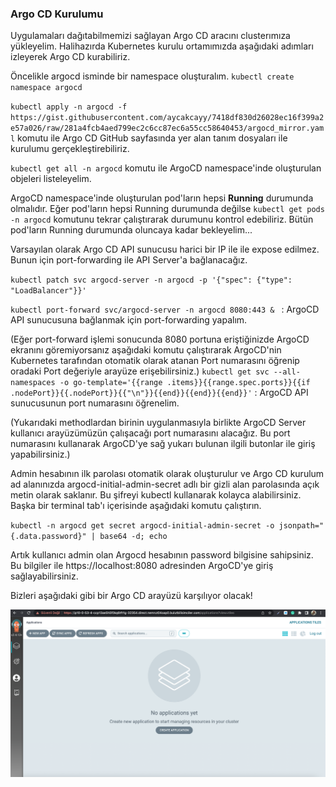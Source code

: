 ### Argo CD Kurulumu

Uygulamaları dağıtabilmemizi sağlayan Argo CD aracını clusterımıza yükleyelim. Halihazırda Kubernetes kurulu ortamımızda aşağıdaki adımları izleyerek Argo CD kurabiliriz.

Öncelikle argocd isminde bir namespace oluşturalım. `kubectl create namespace argocd`

`kubectl apply -n argocd -f https://gist.githubusercontent.com/aycakcayy/7418df830d26028ec16f399a2e57a026/raw/281a4fcb4aed799ec2c6cc87ec6a55cc58640453/argocd_mirror.yaml` komutu ile Argo CD GitHub sayfasında yer alan tanım dosyaları ile kurulumu gerçekleştirebiliriz.

`kubectl get all -n argocd` komutu ile ArgoCD namespace'inde oluşturulan objeleri listeleyelim.

ArgoCD namespace'inde oluşturulan pod'ların hepsi **Running** durumunda olmalıdır. Eğer pod'ların hepsi Running durumunda değilse `kubectl get pods -n argocd` komutunu tekrar çalıştırarak durumunu kontrol edebiliriz. Bütün pod'ların Running durumunda oluncaya kadar bekleyelim...

Varsayılan olarak Argo CD API sunucusu harici bir IP ile ile expose edilmez. Bunun için port-forwarding ile API Server'a bağlanacağız.

`kubectl patch svc argocd-server -n argocd -p '{"spec": {"type": "LoadBalancer"}}'`

`kubectl port-forward svc/argocd-server -n argocd 8080:443 & ` : ArgoCD API sunucusuna bağlanmak için port-forwarding yapalım.

(Eğer port-forward işlemi sonucunda 8080 portuna eriştiğinizde ArgoCD ekranını göremiyorsanız aşağıdaki komutu çalıştırarak ArgoCD'nin Kubernetes tarafından otomatik olarak atanan Port numarasını öğrenip oradaki Port değeriyle arayüze erişebilirsiniz.)
`kubectl get svc --all-namespaces -o go-template='{{range .items}}{{range.spec.ports}}{{if .nodePort}}{{.nodePort}}{{"\n"}}{{end}}{{end}}{{end}}'` : ArgoCD API sunucusunun port numarasını öğrenelim.

(Yukarıdaki methodlardan birinin uygulanmasıyla birlikte ArgoCD Server kullanıcı arayüzümüzün çalışacağı port numarasını alacağız. Bu port numarasını kullanarak ArgoCD'ye sağ yukarı bulunan ilgili butonlar ile giriş yapabilirsiniz.)

Admin hesabının ilk parolası otomatik olarak oluşturulur ve Argo CD kurulum ad alanınızda argocd-initial-admin-secret adlı bir gizli alan parolasında açık metin olarak saklanır. Bu şifreyi kubectl kullanarak kolayca alabilirsiniz. Başka bir terminal tab'ı içerisinde aşağıdaki komutu çalıştırın.

`kubectl -n argocd get secret argocd-initial-admin-secret -o jsonpath="{.data.password}" | base64 -d; echo`

Artık kullanıcı admin olan Argocd hesabının password bilgisine sahipsiniz. Bu bilgiler ile https://localhost:8080 adresinden ArgoCD'ye giriş sağlayabilirsiniz.

Bizleri aşağıdaki gibi bir Argo CD arayüzü karşılıyor olacak!

![argo_homepage](https://github.com/aycakcayy/bb-senaryo/raw/master/screenpage.png)